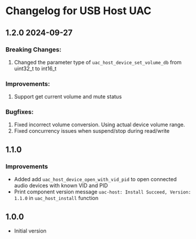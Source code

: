 # Changelog for USB Host UAC

## 1.2.0 2024-09-27

### Breaking Changes:

1. Changed the parameter type of `uac_host_device_set_volume_db` from uint32_t to int16_t


### Improvements:

1. Support get current volume and mute status

### Bugfixes:

1. Fixed incorrect volume conversion. Using actual device volume range.
2. Fixed concurrency issues when suspend/stop during read/write

## 1.1.0

### Improvements

- Added add `uac_host_device_open_with_vid_pid` to open connected audio devices with known VID and PID
- Print component version message `uac-host: Install Succeed, Version: 1.1.0` in `uac_host_install` function

## 1.0.0

- Initial version
